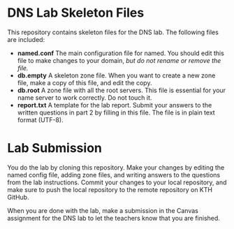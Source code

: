 DNS Lab Skeleton Files
==============

This repository contains skeleton files for the DNS lab. The following
files are included:

* **named.conf** The main configuration file for named. You
  should edit this file to make changes to your domain, _but do not
  rename or remove the file._
* **db.empty** A skeleton zone file. When you want to
   create a new zone file, make a copy of this file, and edit the copy.
* **db.root** A zone file with all the root servers. This file is
essential for your name server to work correctly. Do not touch it.
* **report.txt** A template for the lab report. Submit your answers
 to the written questions in part 2 by filling in this file. The
  file is in plain text format (UTF-8). 

Lab Submission
==========

You do the lab by cloning this repository. Make your changes by editing
the named config file, adding zone files, and writing answers to the
questions from the lab instructions. Commit your changes to
your local repository, and make sure to push the local repository
to the remote repository on KTH GitHub.

When you are done with the lab, make a submission in the Canvas
assignment for the DNS lab to let the teachers know that you are finished.
